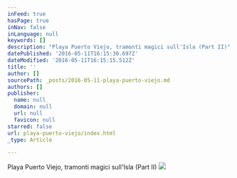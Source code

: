```yaml
---
inFeed: true
hasPage: true
inNav: false
inLanguage: null
keywords: []
description: "Playa Puerto Viejo, tramonti magici sull'Isla (Part II)"
datePublished: '2016-05-11T16:15:30.697Z'
dateModified: '2016-05-11T16:15:15.512Z'
title: ''
author: []
sourcePath: _posts/2016-05-11-playa-puerto-viejo.md
authors: []
publisher:
  name: null
  domain: null
  url: null
  favicon: null
starred: false
url: playa-puerto-viejo/index.html
_type: Article

---
```

Playa Puerto Viejo, tramonti magici sull'Isla (Part II)
![](https://the-grid-user-content.s3-us-west-2.amazonaws.com/161f3dfc-3de6-4e9d-a31e-2b346c4c251d.jpg)